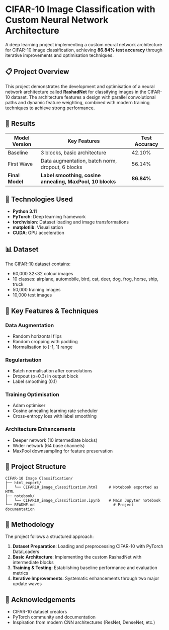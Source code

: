 # CIFAR-10 Image Classification with Custom Neural Network Architecture

A deep learning project implementing a custom neural network architecture for CIFAR-10 image classification, achieving **86.84% test accuracy** through iterative improvements and optimisation techniques.

## 📋 Project Overview

This project demonstrates the development and optimisation of a neural network architecture called **RashadNet** for classifying images in the CIFAR-10 dataset. The architecture features a design with parallel convolutional paths and dynamic feature weighting, combined with modern training techniques to achieve strong performance.

## 🎯 Results

| Model Version | Key Features | Test Accuracy |
|--------------|--------------|---------------|
| Baseline | 3 blocks, basic architecture | 42.10% |
| First Wave | Data augmentation, batch norm, dropout, 6 blocks | 56.14% |
| **Final Model** | **Label smoothing, cosine annealing, MaxPool, 10 blocks** | **86.84%** |

## 🔧 Technologies Used

- **Python 3.11**
- **PyTorch**: Deep learning framework
- **torchvision**: Dataset loading and image transformations
- **matplotlib**: Visualisation
- **CUDA**: GPU acceleration

## 📊 Dataset

The [CIFAR-10 dataset](https://www.cs.toronto.edu/~kriz/cifar.html) contains:
- 60,000 32×32 colour images
- 10 classes: airplane, automobile, bird, cat, deer, dog, frog, horse, ship, truck
- 50,000 training images
- 10,000 test images

## 🚀 Key Features & Techniques

### Data Augmentation
- Random horizontal flips
- Random cropping with padding
- Normalisation to [-1, 1] range

### Regularisation
- Batch normalisation after convolutions
- Dropout (p=0.3) in output block
- Label smoothing (0.1)

### Training Optimisation
- Adam optimiser
- Cosine annealing learning rate scheduler
- Cross-entropy loss with label smoothing

### Architecture Enhancements
- Deeper network (10 intermediate blocks)
- Wider network (64 base channels)
- MaxPool downsampling for feature preservation

## 📁 Project Structure

```
CIFAR-10 Image Classification/
├── html_export/
│   └── CIFAR10_image_classification.html     # Notebook exported as HTML
├── notebook/
│   └── CIFAR10_image_classification.ipynb    # Main Jupyter notebook
└── README.md                                   # Project documentation
```

## 🔬 Methodology

The project follows a structured approach:

1. **Dataset Preparation**: Loading and preprocessing CIFAR-10 with PyTorch DataLoaders
2. **Basic Architecture**: Implementing the custom RashadNet with intermediate blocks
3. **Training & Testing**: Establishing baseline performance and evaluation metrics
4. **Iterative Improvements**: Systematic enhancements through two major update waves

## 🙏 Acknowledgements

- CIFAR-10 dataset creators
- PyTorch community and documentation
- Inspiration from modern CNN architectures (ResNet, DenseNet, etc.)